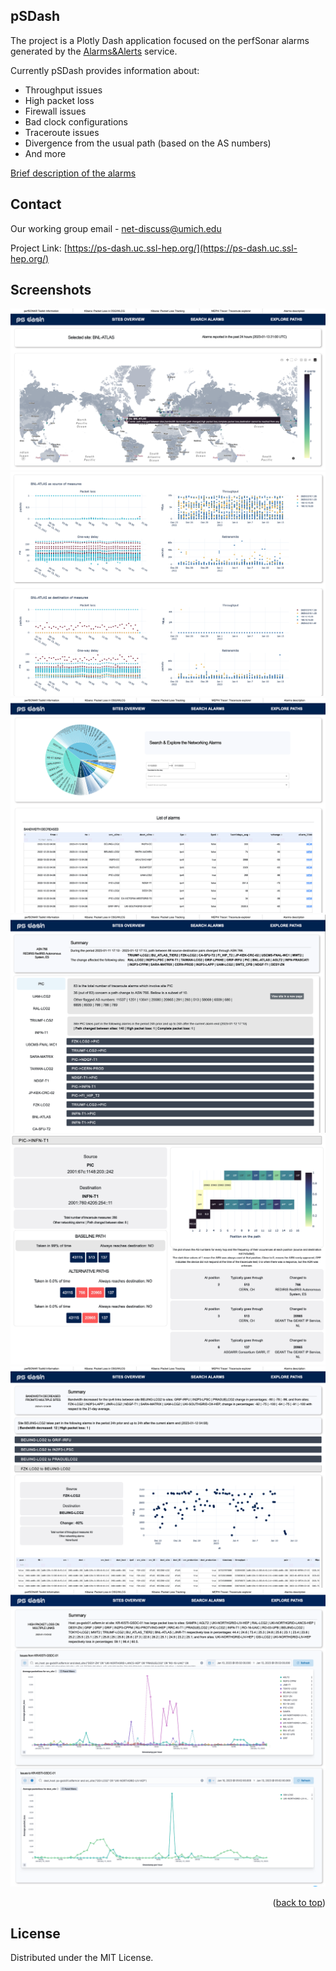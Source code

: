 
<a name="readme-top"></a>




<!-- ABOUT THE PROJECT -->
## pSDash

The project is a Plotly Dash application focused on the perfSonar alarms generated by the [Alarms&Alerts](https://github.com/sand-ci/AlarmsAndAlerts) service.

Currently pSDash provides information about:
* Throughput issues
* High packet loss
* Firewall issues
* Bad clock configurations
* Traceroute issues
* Divergence from the usual path (based on the AS numbers)
* And more

[Brief description of the alarms](https://docs.google.com/presentation/d/1QZseDVnhN8ghn6yaSQmPbMzTi53jwUFTr818V_hUjO8/edit#slide=id.gff94f0d11a_0_41)


<!-- CONTACT -->
## Contact

Our working group email - net-discuss@umich.edu

Project Link: [https://ps-dash.uc.ssl-hep.org/](https://ps-dash.uc.ssl-hep.org/)


<!-- Screenshots -->
## Screenshots
<img src="/images/1.png" alt="Alt text" title="Optional title">
<img src="/images/2.png" alt="Alt text" title="Optional title">
<img src="/images/3.png" alt="Alt text" title="Optional title">
<img src="/images/4.png" alt="Alt text" title="Optional title">
<img src="/images/5.png" alt="Alt text" title="Optional title">
<img src="/images/6.png" alt="Alt text" title="Optional title">
<img src="/images/7.png" alt="Alt text" title="Optional title">

</br>

<p align="right">(<a href="#readme-top">back to top</a>)</p>


<!-- LICENSE -->
## License
Distributed under the MIT License.
